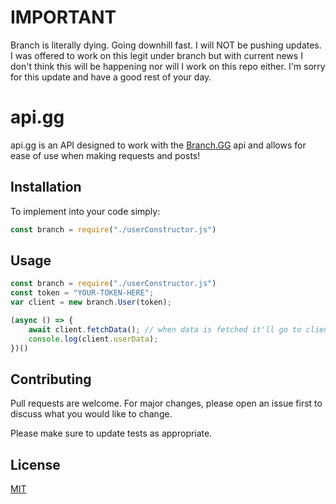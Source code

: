 # IMPORTANT

Branch is literally dying. Going downhill fast. I will NOT be pushing updates. I was offered to work on this legit under branch but with current news I don't think this will be happening nor will I work on this repo either. I'm sorry for this update and have a good rest of your day. 

# api.gg

api.gg is an API designed to work with the [Branch.GG](https://branch.gg/) api and allows for ease of use when making requests and posts!

## Installation

To implement into your code simply:

```javascript
const branch = require("./userConstructor.js")
```

## Usage

```javascript
const branch = require("./userConstructor.js")
const token = "YOUR-TOKEN-HERE";
var client = new branch.User(token); 

(async () => {
    await client.fetchData(); // when data is fetched it'll go to client's var .userData
    console.log(client.userData);
})()
```

## Contributing
Pull requests are welcome. For major changes, please open an issue first to discuss what you would like to change.

Please make sure to update tests as appropriate.

## License
[MIT](https://choosealicense.com/licenses/mit/)
